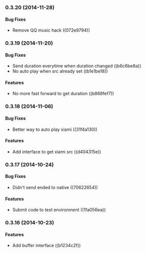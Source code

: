 <a name="0.3.20"></a>
### 0.3.20 (2014-11-28)


#### Bug Fixes

* Remove QQ music hack ((072e9794))


<a name="0.3.19"></a>
### 0.3.19 (2014-11-20)


#### Bug Fixes

* Send duration everytime when duration changed ((b6c6be8a))
* No auto play when src already set ((b1e1be18))


#### Features

* No more fast forward to get duration ((b868fef7))


<a name="0.3.18"></a>
### 0.3.18 (2014-11-06)


#### Bug Fixes

* Better way to auto play xiami ((31f4a130))


#### Features

* Add interface to get xiami src ((d404315e))


<a name="0.3.17"></a>
### 0.3.17 (2014-10-24)


#### Bug Fixes

* Didn't send ended to native ((70622654))


#### Features

* Submit code to test environment ((1fa056ea))


<a name="0.3.16"></a>
### 0.3.16 (2014-10-23)


#### Features

* Add buffer interface ((b1234c2f))


